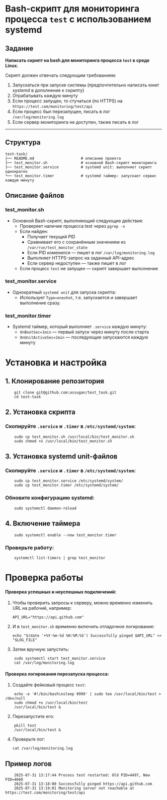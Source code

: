 # Bash-скрипт для мониторинга процесса `test` с использованием systemd

## Задание

**Написать скрипт на bash для мониторинга процесса `test` в среде Linux.**

Скрипт должен отвечать следующим требованиям:

1. Запускаться при запуске системы (предпочтительно написать юнит systemd в дополнение к скрипту)  
2. Отрабатывать каждую минуту  
3. Если процесс запущен, то стучаться (по HTTPS) на `https://test.com/monitoring/test/api`  
4. Если процесс был перезапущен, писать в лог `/var/log/monitoring.log`  
5. Если сервер мониторинга не доступен, также писать в лог 

---

## Структура
```
test-task/
├── README.md                     # описание проекта
├── test_monitor.sh               # основной Bash-скрипт мониторинга
├── test_monitor.service          # systemd unit: выполняет скрипт однократно
└── test_monitor.timer            # systemd таймер: запускает сервис каждую минуту
```

## Описание файлов

### test_monitor.sh
- Основной Bash-скрипт, выполняющий следующие действия:
	- Проверяет наличие процесса test через `pgrep -x`
	- Если найден:
	  - Получает текущий PID
	  - Сравнивает его с сохранённым значением из `/var/run/test_monitor_state`
	  - Если PID изменился — пишет в лог `/var/log/monitoring.log`
	  - Выполняет HTTPS-запрос на заданный API-адрес
	  - Если сервер недоступен — также пишет в лог
	- Если процесс `test` не запущен — скрипт завершает выполнение

### test_monitor.service
- Однократный `systemd unit` для запуска скрипта:
     - Использует `Type=oneshot`, т.е. запускается и завершает выполнение сразу.

### test_monitor.timer
- Systemd таймер, который выполняет `.service` каждую минуту:
     - `OnBootSec=1min` — первый запуск через минуту после старта
     - `OnUnitActiveSec=1min` — последующие запускаются каждую минуту

# Установка и настройка

## 1. Клонирование репозитория
```
    git clone git@github.com:assugan/test_task.git
    cd test-task
```
## 2. Установка скрипта
###  Скопируйте `.service` и `.timer` в `/etc/systemd/system`:
```
    sudo cp test_monitor.sh /usr/local/bin/test_monitor.sh
    sudo chmod +x /usr/local/bin/test_monitor.sh
```
## 3. Установка systemd unit-файлов
###  Скопируйте `.service` и `.timer` в `/etc/systemd/system`:
```
    sudo cp test_monitor.service /etc/systemd/system/
    sudo cp test_monitor.timer /etc/systemd/system/
```
###  Обновите конфигурацию systemd:
```
    sudo systemctl daemon-reload
```
## 4. Включение таймера
```
    sudo systemctl enable --now test_monitor.timer
```
###  Проверьте работу:
```  
    systemctl list-timers | grep test_monitor
```
# Проверка работы
#### Проверка успешных и неуспешных подключений:
1. Чтобы проверить запросы к серверу, можно временно изменить URL на рабочий, например:

    `API_URL="https://api.github.com"`

2. И в `test_monitor.sh` временно включить отладочное логирование:

    `echo "$(date '+%Y-%m-%d %H:%M:%S') Successfully pinged $API_URL" >> "$LOG_FILE"`

3. Затем вручную запустить:
```
    sudo systemctl start test_monitor.service
    cat /var/log/monitoring.log
```
#### Проверка логирования перезапуска процесса:
1.	Создайте фейковый процесс `test`:
```
    echo -e '#!/bin/bash\nsleep 9999' | sudo tee /usr/local/bin/test > /dev/null
    sudo chmod +x /usr/local/bin/test
    /usr/local/bin/test &
```
2.	Перезапустите его:
```
    pkill test
    /usr/local/bin/test &
```
4.	Проверьте лог:

    `cat /var/log/monitoring.log`

## Пример логов
```
    2025-07-31 13:17:44 Process test restarted: Old PID=4497, New PID=4660
    2025-07-31 13:18:00 Successfully pinged https://api.github.com
    2025-07-31 13:19:01 Monitoring server not reachable at https://test.com/monitoring/test/api
```

